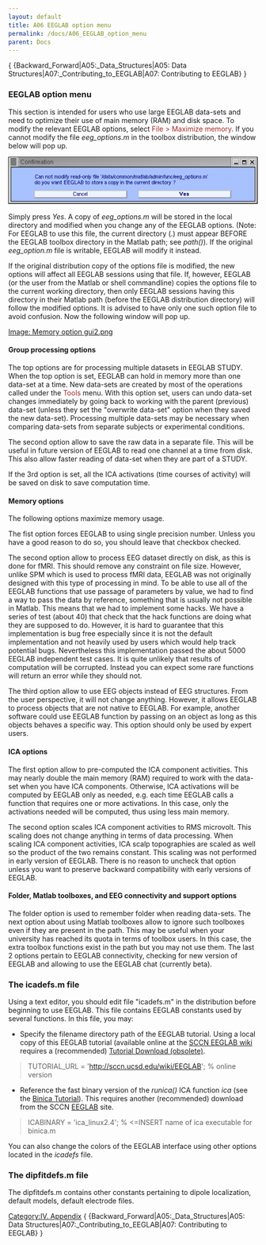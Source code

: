 ```yaml
---
layout: default
title: A06 EEGLAB option menu
permalink: /docs/A06_EEGLAB_option_menu
parent: Docs
---
```


{ {Backward_Forward|A05:_Data_Structures|A05: Data
Structures|A07:_Contributing_to_EEGLAB|A07: Contributing to EEGLAB} }

### EEGLAB option menu

This section is intended for users who use large EEGLAB data-sets and
need to optimize their use of main memory (RAM) and disk space. To
modify the relevant EEGLAB options, select <font color = brown>File \>
Maximize memory</font>. If you cannot modify the file *eeg_options.m*
in the toolbox distribution, the window below will pop up.



![Image:option1.gif ](/assets/images/option1.gif)



Simply press *Yes*. A copy of *eeg_options.m* will be stored in the
local directory and modified when you change any of the EEGLAB options.
(Note: For EEGLAB to use this file, the current directory (.) must
appear BEFORE the EEGLAB toolbox directory in the Matlab path; see
*path()*). If the original *eeg_option.m* file is writable, EEGLAB will
modify it instead.


If the original distribution copy of the options file is modified, the
new options will affect all EEGLAB sessions using that file. If,
however, EEGLAB (or the user from the Matlab or shell commandline)
copies the options file to the current working directory, then only
EEGLAB sessions having this directory in their Matlab path (before the
EEGLAB distribution directory) will follow the modified options. It is
advised to have only one such option file to avoid confusion. Now the
following window will pop up.



[Image: Memory option gui2.png
](/assets/images/_Memory_option_gui2.png)


#### Group processing options


The top options are for processing multiple datasets in EEGLAB STUDY.
When the top option is set, EEGLAB can hold in memory more than one
data-set at a time. New data-sets are created by most of the operations
called under the <font color=brown>Tools</font> menu. With this option
set, users can undo data-set changes immediately by going back to
working with the parent (previous) data-set (unless they set the
"overwrite data-set" option when they saved the new data-set).
Processing multiple data-sets may be necessary when comparing data-sets
from separate subjects or experimental conditions.


The second option allow to save the raw data in a separate file. This
will be useful in future version of EEGLAB to read one channel at a time
from disk. This also allow faster reading of data-set when they are part
of a STUDY.


If the 3rd option is set, all the ICA activations (time courses of
activity) will be saved on disk to save computation time.

#### Memory options

The following options maximize memory usage.


The fist option forces EEGLAB to using single precision number. Unless
you have a good reason to do so, you should leave that checkbox checked.


The second option allow to process EEG dataset directly on disk, as this
is done for fMRI. This should remove any constraint on file size.
However, unlike SPM which is used to process fMRI data, EEGLAB was not
originally designed with this type of processing in mind. To be able to
use all of the EEGLAB functions that use passage of parameters by value,
we had to find a way to pass the data by reference, something that is
usually not possible in Matlab. This means that we had to implement some
hacks. We have a series of test (about 40) that check that the hack
functions are doing what they are supposed to do. However, it is hard to
guarantee that this implementation is bug free especially since it is
not the default implementation and not heavily used by users which would
help track potential bugs. Nevertheless this implementation passed the
about 5000 EEGLAB independent test cases. It is quite unlikely that
results of computation will be corrupted. Instead you can expect some
rare functions will return an error while they should not.


The third option allow to use EEG objects instead of EEG structures.
From the user perspective, it will not change anything. However, it
allows EEGLAB to process objects that are not native to EEGLAB. For
example, another software could use EEGLAB function by passing on an
object as long as this objects behaves a specific way. This option
should only be used by expert users.

#### ICA options


The first option allow to pre-computed the ICA component activities.
This may nearly double the main memory (RAM) required to work with the
data-set when you have ICA components. Otherwise, ICA activations will
be computed by EEGLAB only as needed, e.g. each time EEGLAB calls a
function that requires one or more activations. In this case, only the
activations needed will be computed, thus using less main memory.


The second option scales ICA component activities to RMS microvolt. This
scaling does not change anything in terms of data processing. When
scaling ICA component activities, ICA scalp topographies are scaled as
well so the product of the two remains constant. This scaling was not
performed in early version of EEGLAB. There is no reason to uncheck that
option unless you want to preserve backward compatibility with early
versions of EEGLAB.

#### Folder, Matlab toolboxes, and EEG connectivity and support options


The folder option is used to remember folder when reading data-sets. The
next option about using Matlab toolboxes allow to ignore such toolboxes
even if they are present in the path. This may be useful when your
university has reached its quota in terms of toolbox users. In this
case, the extra toolbox functions exist in the path but you may not use
them. The last 2 options pertain to EEGLAB connectivity, checking for
new version of EEGLAB and allowing to use the EEGLAB chat (currently
beta).

### The icadefs.m file

Using a text editor, you should edit file "icadefs.m" in the
distribution before beginning to use EEGLAB. This file contains EEGLAB
constants used by several functions. In this file, you may:

  - Specify the filename directory path of the EEGLAB tutorial. Using a
    local copy of this EEGLAB tutorial (available online at the [SCCN
    EEGLAB wiki](/EEGLAB "wikilink") requires a (recommended) [Tutorial
    Download
    (obsolete)](http://www.sccn.ucsd.edu/eeglab/download/eeglabtutorial.tar.gz).

> TUTORIAL_URL = '<http://sccn.ucsd.edu/wiki/EEGLAB>'; % online version

  - Reference the fast binary version of the *runica()* ICA function
    *ica* (see the [Binica
    Tutorial](/Chapter_09:_Decomposing_Data_Using_ICA "wikilink")). This
    requires another (recommended) download from the SCCN
    [EEGLAB](http://sccn.ucsd.edu/eeglab/binica) site.

> ICABINARY = 'ica_linux2.4'; % \<=INSERT name of ica executable for
> binica.m

You can also change the colors of the EEGLAB interface using other
options located in the *icadefs* file.

### The dipfitdefs.m file

The dipfitdefs.m contains other constants pertaining to dipole
localization, default models, default electrode files.

[Category:IV. Appendix](/Category:IV._Appendix "wikilink") {
{Backward_Forward|A05:_Data_Structures|A05: Data
Structures|A07:_Contributing_to_EEGLAB|A07: Contributing to EEGLAB} }